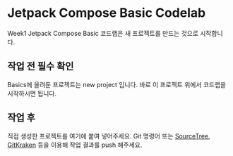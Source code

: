 # Jetpack Compose Basic Codelab

Week1 Jetpack Compose Basic 코드랩은 새 프로젝트를 만드는 것으로 시작합니다.

## 작업 전 필수 확인
Basics에 올려둔 프로젝트는 new project 입니다. 바로 이 프로젝트 위에서 코드랩을 시작하시면 됩니다. 

## 작업 후
직접 생성한 프로젝트를 여기에 붙여 넣어주세요.
Git 명령어 또는 [SourceTree](https://www.sourcetreeapp.com/), [GitKraken](https://www.gitkraken.com/) 등을 이용해 작업 결과를 push 해주세요.
